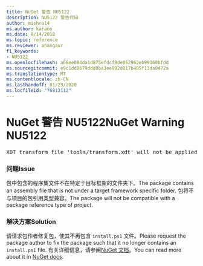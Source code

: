 ```yaml
---
title: NuGet 警告 NU5122
description: NU5122 警告代码
author: mishra14
ms.author: karann
ms.date: 8/14/2018
ms.topic: reference
ms.reviewer: anangaur
f1_keywords:
- NU5122
ms.openlocfilehash: a68ee084da1d875efdcf9de052962eb99160bfdd
ms.sourcegitcommit: e9c1dd0679ddd8ba3ee992d817b405f13da0472a
ms.translationtype: MT
ms.contentlocale: zh-CN
ms.lasthandoff: 01/29/2020
ms.locfileid: "76813112"
---
```

# <a name="nuget-warning-nu5122"></a><span data-ttu-id="5ddfb-103">NuGet 警告 NU5122</span><span class="sxs-lookup"><span data-stu-id="5ddfb-103">NuGet Warning NU5122</span></span>
<pre>XDT transform file 'tools/transform.xdt' will not be applied when the package is installed after the migration.</pre>

### <a name="issue"></a><span data-ttu-id="5ddfb-104">问题</span><span class="sxs-lookup"><span data-stu-id="5ddfb-104">Issue</span></span>

<span data-ttu-id="5ddfb-105">包中包含的程序集文件不在特定于目标框架的文件夹下。</span><span class="sxs-lookup"><span data-stu-id="5ddfb-105">The package contains an assembly file that is not under a target framework specific folder.</span></span> <span data-ttu-id="5ddfb-106">包将不与项目的包引用类型兼容。</span><span class="sxs-lookup"><span data-stu-id="5ddfb-106">The package will not be compatible with a package reference type of project.</span></span>


### <a name="solution"></a><span data-ttu-id="5ddfb-107">解决方案</span><span class="sxs-lookup"><span data-stu-id="5ddfb-107">Solution</span></span>

<span data-ttu-id="5ddfb-108">请请求包作者修复包，使其不再包含 `install.ps1` 文件。</span><span class="sxs-lookup"><span data-stu-id="5ddfb-108">Please request the package author to fix the package such that it no longer contains an `install.ps1` file.</span></span> <span data-ttu-id="5ddfb-109">有关详细信息，请参阅[NuGet 文档](../../consume-packages/migrate-packages-config-to-package-reference.md)。</span><span class="sxs-lookup"><span data-stu-id="5ddfb-109">You can read more about it in [NuGet docs](../../consume-packages/migrate-packages-config-to-package-reference.md).</span></span>
